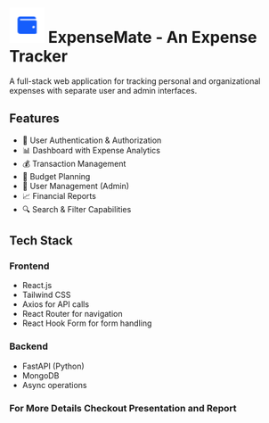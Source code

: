 # ![ExpenseMate Logo](./images/logo.png) ExpenseMate - An Expense Tracker

A full-stack web application for tracking personal and organizational expenses with separate user and admin interfaces.

## Features

- 🔐 User Authentication & Authorization
- 📊 Dashboard with Expense Analytics
- 💰 Transaction Management
- 📅 Budget Planning
- 👥 User Management (Admin)
- 📈 Financial Reports
- 🔍 Search & Filter Capabilities

## Tech Stack

### Frontend
- React.js
- Tailwind CSS
- Axios for API calls
- React Router for navigation
- React Hook Form for form handling

### Backend
- FastAPI (Python)
- MongoDB
- Async operations

### For More Details Checkout Presentation and Report